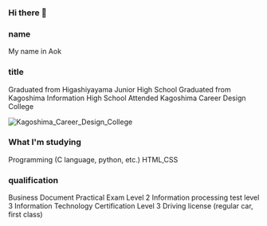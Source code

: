### Hi there 👋

### name
My name in Aok

### title
Graduated from Higashiyayama Junior High School
Graduated from Kagoshima Information High School
Attended Kagoshima Career Design College

![Kagoshima_Career_Design_College](https://github.com/renhiramoto/renhiramoto/assets/146790538/8602938e-2721-42b2-a6b4-1959d9426fe8)



### What I'm studying
Programming (C language, python, etc.)
HTML,CSS

### qualification
Business Document Practical Exam Level 2
Information processing test level 3
Information Technology Certification Level 3
Driving license (regular car, first class)




<!--
**renhiramoto/renhiramoto** is a ✨ _special_ ✨ repository because its `README.md` (this file) appears on your GitHub profile.

Here are some ideas to get you started:

- 🔭 I’m currently working on ...
- 🌱 I’m currently learning ...
- 👯 I’m looking to collaborate on ...
- 🤔 I’m looking for help with ...
- 💬 Ask me about ...
- 📫 How to reach me: ...
- 😄 Pronouns: ...
- ⚡ Fun fact: ...
-->
